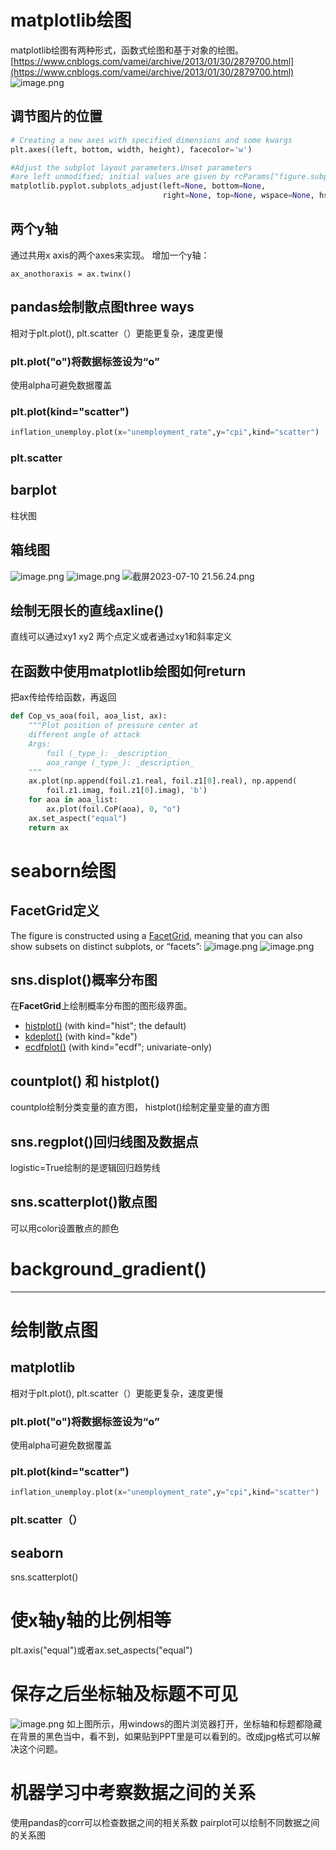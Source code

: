 # matplotlib绘图
matplotlib绘图有两种形式，函数式绘图和基于对象的绘图。
[https://www.cnblogs.com/vamei/archive/2013/01/30/2879700.html](https://www.cnblogs.com/vamei/archive/2013/01/30/2879700.html)
![image.png](https://cdn.nlark.com/yuque/0/2021/png/12388090/1633529939591-2cecd428-0ae5-4902-83f9-055f0ad58cf8.png#averageHue=%23fcfbfb&clientId=ucf232645-25a8-4&errorMessage=unknown%20error&from=paste&height=216&id=u3067e817&originHeight=343&originWidth=476&originalType=binary&ratio=1&rotation=0&showTitle=false&size=17266&status=error&style=none&taskId=u17379f3d-7911-4678-b1b9-c878e6fe069&title=&width=300)
## 调节图片的位置
```python
# Creating a new axes with specified dimensions and some kwargs
plt.axes((left, bottom, width, height), facecolor='w')
```
```python
#Adjust the subplot layout parameters.Unset parameters 
#are left unmodified; initial values are given by rcParams["figure.subplot.[name]"].
matplotlib.pyplot.subplots_adjust(left=None, bottom=None, 
                                  right=None, top=None, wspace=None, hspace=None)
```
## 两个y轴
通过共用x axis的两个axes来实现。
增加一个y轴：
```
ax_anothoraxis = ax.twinx()
```
## pandas绘制散点图three ways
相对于plt.plot(), plt.scatter（）更能更复杂，速度更慢
### plt.plot("o")将数据标签设为“o”
使用alpha可避免数据覆盖

### plt.plot(kind="scatter")
```python
inflation_unemploy.plot(x="unemployment_rate",y="cpi",kind="scatter")
```
### plt.scatter
## barplot
柱状图
## 箱线图
![image.png](https://cdn.nlark.com/yuque/0/2022/png/12388090/1664108525387-e68d2d1f-b6b3-48a4-9c62-451771f7a001.png#averageHue=%23fbfbfb&clientId=uc51142b6-975c-4&from=paste&height=229&id=u9092787a&originHeight=458&originWidth=1394&originalType=binary&ratio=1&rotation=0&showTitle=false&size=43273&status=done&style=none&taskId=u772bf76a-9093-4987-ac2a-3427383262e&title=&width=697)
![image.png](https://cdn.nlark.com/yuque/0/2021/png/12388090/1635303886392-06c89572-f803-403d-bca9-8ce4d0c476ab.png#averageHue=%2334beb3&clientId=u4c83905a-0f88-4&errorMessage=unknown%20error&from=paste&height=331&id=u2db0d66e&originHeight=714&originWidth=1524&originalType=url&ratio=1&rotation=0&showTitle=false&size=208150&status=error&style=none&taskId=uad82ce46-d699-4cbc-b00d-32a34debaee&title=&width=707)
![截屏2023-07-10 21.56.24.png](https://cdn.nlark.com/yuque/0/2023/png/12388090/1688997491059-ee8c223d-3159-4f7a-8815-41b67704041c.png#averageHue=%23f9f9f7&clientId=u7cbc6537-ab14-4&from=ui&id=uae009442&originHeight=900&originWidth=1742&originalType=binary&ratio=2&rotation=0&showTitle=false&size=145736&status=done&style=none&taskId=ubb0f1b30-e5c1-4cd2-81d3-6aba3655fc3&title=)
## 绘制无限长的直线axline()
直线可以通过xy1 xy2 两个点定义或者通过xy1和斜率定义
## 在函数中使用matplotlib绘图如何return
把ax传给传给函数，再返回
```python
def Cop_vs_aoa(foil, aoa_list, ax):
    """Plot position of pressure center at
    different angle of attack
    Args:
        foil (_type_): _description_
        aoa_range (_type_): _description_
    """
    ax.plot(np.append(foil.z1.real, foil.z1[0].real), np.append(
        foil.z1.imag, foil.z1[0].imag), 'b')
    for aoa in aoa_list:
        ax.plot(foil.CoP(aoa), 0, "o")
    ax.set_aspect("equal")
    return ax
```

# seaborn绘图
## FacetGrid定义
The figure is constructed using a [FacetGrid](https://seaborn.pydata.org/generated/seaborn.FacetGrid.html#seaborn.FacetGrid), meaning that you can also show subsets on distinct subplots, or “facets”:
![image.png](https://cdn.nlark.com/yuque/0/2023/png/12388090/1677078164614-0412ed27-b4bd-4ffe-bc77-cba91a3f9f70.png#averageHue=%23fbfbfb&clientId=u155a8a3c-cd41-4&from=paste&height=213&id=ud3124f2a&originHeight=425&originWidth=981&originalType=binary&ratio=2&rotation=0&showTitle=false&size=61995&status=done&style=none&taskId=u8654b60c-da78-4aa8-aafa-eca18b34426&title=&width=490.5)
![image.png](https://cdn.nlark.com/yuque/0/2022/png/12388090/1652015653345-4957e2d6-0793-41b1-afd8-3cb73832bb21.png#averageHue=%23f6f1e7&clientId=uf910fb8a-44f2-4&errorMessage=unknown%20error&from=paste&height=670&id=u87020304&originHeight=670&originWidth=954&originalType=binary&ratio=1&rotation=0&showTitle=false&size=106740&status=error&style=none&taskId=u2e66cb27-2875-4410-ac14-dd221c642dd&title=&width=954)
## sns.displot()概率分布图
在**FacetGrid**上绘制概率分布图的图形级界面。

- [histplot()](https://seaborn.pydata.org/generated/seaborn.histplot.html#seaborn.histplot) (with kind="hist"; the default)
- [kdeplot()](https://seaborn.pydata.org/generated/seaborn.kdeplot.html#seaborn.kdeplot) (with kind="kde")
- [ecdfplot()](https://seaborn.pydata.org/generated/seaborn.ecdfplot.html#seaborn.ecdfplot) (with kind="ecdf"; univariate-only)
## countplot() 和 histplot()
countplo绘制分类变量的直方图， histplot()绘制定量变量的直方图
## sns.regplot()回归线图及数据点
logistic=True绘制的是逻辑回归趋势线
## sns.scatterplot()散点图
可以用color设置散点的颜色

# background_gradient()

---

# 绘制散点图
## matplotlib
相对于plt.plot(), plt.scatter（）更能更复杂，速度更慢
### plt.plot("o")将数据标签设为“o”
使用alpha可避免数据覆盖
### plt.plot(kind="scatter")
```python
inflation_unemploy.plot(x="unemployment_rate",y="cpi",kind="scatter")
```
### plt.scatter（）
## seaborn
sns.scatterplot()
# 使x轴y轴的比例相等
plt.axis("equal")或者ax.set_aspects("equal")
# 保存之后坐标轴及标题不可见
![image.png](https://cdn.nlark.com/yuque/0/2023/png/12388090/1681114563569-c2be773e-b680-4242-8176-68796f68bf5e.png#averageHue=%23bbbbbb&clientId=ua384a97c-ca31-4&from=paste&height=977&id=u833807f9&originHeight=977&originWidth=1837&originalType=binary&ratio=1&rotation=0&showTitle=false&size=106255&status=done&style=none&taskId=u0c6b59e6-b95a-4c25-b80b-fb58a6f56b7&title=&width=1837)
如上图所示，用windows的图片浏览器打开，坐标轴和标题都隐藏在背景的黑色当中，看不到，如果贴到PPT里是可以看到的。改成jpg格式可以解决这个问题。
# 机器学习中考察数据之间的关系
使用pandas的corr可以检查数据之间的相关系数
pairplot可以绘制不同数据之间的关系图



